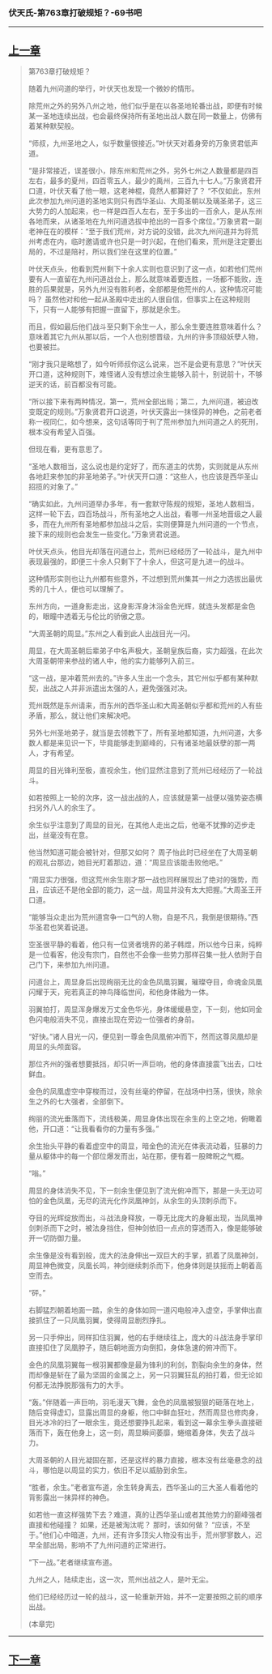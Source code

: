 ### 伏天氏-第763章打破规矩？-69书吧

--------
[上一章](./af8d423efb1c376c82e094ec02d3caa5.md)
--------


>
>
>
>第763章打破规矩？
>
>随着九州问道的举行，叶伏天也发现一个微妙的情形。
>
>除荒州之外的另外八州之地，他们似乎是在以各圣地轮番出战，即便有时候某一圣地连续出战，也会最终保持所有圣地出战人数在同一数量上，仿佛有着某种默契般。
>
>“师叔，九州圣地之人，似乎数量很接近。”叶伏天对着身旁的万象贤君低声道。
>
>“是非常接近，误差很小，除东州和荒州之外，另外七州之人数量都是四百左右，最多的夏州，四百零五人，最少的禹州，三百九十七人。”万象贤君开口道，叶伏天看了他一眼，这老神棍，竟然人都算好了？
>“不仅如此，东州此次参加九州问道的圣地实则只有西华圣山、大周圣朝以及璃圣弟子，这三大势力的人加起来，也一样是四百人左右，至于多出的一百余人，是从东州各地而来，从诸圣地在九州问道选拔中抢出的一百多个席位。”万象贤君一副老神在在的模样：“至于我们荒州，对方说的没错，此次九州问道并为将荒州考虑在内，临时邀请或许也只是一时兴起，在他们看来，荒州是注定要出局的，不过是陪衬，所以我们坐在这里的位置。”
>
>叶伏天点头，他看到荒州剩下十余人实则也意识到了这一点，如若他们荒州要有人一直留在九州问道战台上，那么就意味着要连胜，一场都不能败，连胜的后果就是，另外九州没有胜利者，全部都是他荒州的人，这种情况可能吗？
>虽然他对和他一起从圣殿中走出的人很自信，但事实上在这种规则下，只有一人能够有把握一直留下，那就是余生。
>
>而且，假如最后他们战斗至只剩下余生一人，那么余生要连胜意味着什么？意味着其它九州从那以后，一个人也别想晋级，九州的许多顶级妖孽人物，也要被拦。
>
>“刚才我只是略想了，如今听师叔你这么说来，岂不是会更有意思？”叶伏天开口道，这种规则下，难怪诸人没有想过余生能够入前十，别说前十，不够逆天的话，前百都没有可能。
>
>“所以接下来有两种情况，第一，荒州全部出局；第二，九州问道，被迫改变既定的规则。”万象贤君开口说道，叶伏天露出一抹怪异的神色，之前老者称一视同仁，如今想来，这句话等同于判了荒州参加九州问道之人的死刑，根本没有希望入百强。
>
>但现在看，更有意思了。
>
>“圣地人数相当，这么说也是约定好了，而东道主的优势，实则就是从东州各地赶来参加的非圣地弟子。”叶伏天开口道：“这些人，也应该是西华圣山招揽的对象了。”
>
>“确实如此，九州问道举办多年，有一套默守陈规的规矩，圣地人数相当，这样一轮下去，四百场战斗，所有圣地之人出战，看哪一州圣地晋级之人最多，而在九州所有圣地都参加战斗之后，实则便算是九州问道的一个节点，接下来的规则也会发生一些变化。”万象贤君说道。
>
>叶伏天点头，他目光却落在问道台上，荒州已经经历了一轮战斗，是九州中表现最强的，即便三十余人只剩下了十余人，但这可是九进一的战斗。
>
>这种情形实则也让九州都有些意外，不过想到荒州集其一州之力选拔出最优秀的几十人，便也可以理解了。
>
>东州方向，一道身影走出，这身影浑身沐浴金色光辉，就连头发都是金色的，眼瞳中透着无与伦比的骄傲之意。
>
>“大周圣朝的周显。”东州之人看到此人出战目光一闪。
>
>周显，在大周圣朝后辈弟子中名声极大，圣朝皇族后裔，实力超强，在此次大周圣朝带来参战的诸人中，他的实力能够列入前三。
>
>“这一战，是冲着荒州去的。”许多人生出一个念头，其它州似乎都有某种默契，出战之人并非派遣出太强的人，避免强强对决。
>
>荒州既然是东州请来，而东州的西华圣山和大周圣朝似乎都和荒州的人有些矛盾，那么，就让他们来解决吧。
>
>另外七州圣地弟子，就当是去领教下了，所有圣地都知道，九州问道，大多数人都是来见识一下，毕竟能够走到巅峰的，只有诸圣地最妖孽的那一两人，才有希望。
>
>周显的目光锋利至极，直视余生，他们显然注意到了荒州已经经历了一轮战斗。
>
>如若按照上一轮的次序，这一战出战的人，应该就是第一战便以强势姿态横扫另外八人的余生了。
>
>余生似乎注意到了周显的目光，在其他人走出之后，他毫不犹豫的迈步走出，丝毫没有在意。
>
>他当然知道可能会被针对，但那又如何？
>周子怡此时已经坐在了大周圣朝的观礼台那边，她目光盯着那边，道：“周显应该能击败他吧。”
>
>“周显实力很强，但这荒州余生刚才那一战也同样展现出了绝对的强势，而且，应该还不是他全部的能力，这一战，周显并没有太大把握。”大周圣王开口道。
>
>“能够当众走出为荒州道宫争一口气的人物，自是不凡，我倒是很期待。”西华圣君也笑着说道。
>
>空圣很平静的看着，他只有一位贤者境界的弟子韩煜，所以他今日来，纯粹是一位看客，他没有宗门，自然也不会像一些势力那样召集一批人依附于自己门下，来参加九州问道。
>
>问道台上，周显身后出现绚丽无比的金色凤凰羽翼，璀璨夺目，命魂金凤凰闪耀于天，宛若真正的神鸟降临世间，和他身体融为一体。
>
>羽翼拍打，周显浑身爆发万丈金色华光，身体缓缓悬空，下一刻，他如同金色闪电般消失不见，直接出现在旁边一位强者的身前。
>
>“好快。”诸人目光一闪，便见到一尊金色凤凰俯冲而下，然而这尊凤凰却是周显的头颅面容。
>
>那位齐州的强者想要抵挡，却只听一声巨响，他的身体直接震飞出去，口吐鲜血。
>
>金色的凤凰虚空中穿梭而过，没有丝毫的停留，在战场中扫荡，很快，除余生之外的七大强者，全部倒下。
>
>绚丽的流光垂落而下，流线极美，周显身体出现在余生的上空之地，俯瞰着他，开口道：“让我看看你的力量有多强。”
>
>余生抬头平静的看着虚空中的周显，暗金色的流光在体表流动着，狂暴的力量从躯体中的每一个部位爆发而出，站在那，便有着一股睥睨之气概。
>
>“嗡。”
>
>周显的身体消失不见，下一刻余生便见到了流光俯冲而下，那是一头无边可怕的金色凤凰，无尽的流光化作凤凰神剑，从余生的头顶刺杀而下。
>
>夺目的光辉绽放而出，斗战法身释放，一尊无比庞大的身躯出现，当凤凰神剑刺杀而下之时，被法身挡住，但神剑依旧一点点的穿透而入，像是能够破开一切防御力量。
>
>余生像是没有看到般，庞大的法身伸出一双巨大的手掌，抓着了凤凰神剑，周显神色微变，凤凰长鸣，神剑继续刺杀而下，他身体则是扶摇而上朝着高空而去。
>
>“砰。”
>
>右脚猛烈朝着地面一踏，余生的身体如同一道闪电般冲入虚空，手掌伸出直接抓住了一只凤凰羽翼，使得周显剧烈挣扎。
>
>另一只手伸出，同样扣住羽翼，他的右手继续往上，庞大的斗战法身手掌印直接扣住了凤凰脖子，随后朝地面方向倒扣，身体急速的俯冲而下。
>
>金色的凤凰羽翼每一根羽翼都像是最为锋利的利剑，割裂向余生的身体，然而却像是斩在了最为坚固的金属之上，另一只羽翼狂乱的拍打着，但无论如何都无法挣脱那强有力的大手。
>
>“轰。”伴随着一声巨响，羽毛漫天飞舞，金色的凤凰被狠狠的砸落在地上，随后变得虚幻，显露出周显的身躯，他口中鲜血狂吐，然而周显也修肉身，目光冰冷的扫了一眼余生，竟还想要挣扎起来，看到这一幕余生拳头直接砸落而下，轰在他身上，这一刻，周显瞬间萎靡，蜷缩着身体，失去了战斗力。
>
>大周圣朝的人目光凝固在那，还是这样的暴力直接，根本没有丝毫悬念的战斗，哪怕是以周显的实力，依旧不足以威胁到余生。
>
>“胜者，余生。”老者宣布道，余生转身离去，西华圣山的三大圣人看着他的背影露出一抹异样的神色。
>
>如若他一直这样强势下去？难道，真的让西华圣山或者其他势力的巅峰强者直接和他碰撞？
>如果，还是被淘汰呢？
>那时，该如何做？
>“应该，不至于。”他们心中暗道，九州，还有许多顶尖人物没有出手，荒州寥寥数人，迟早全部出局，影响不了九州问道的正常进行。
>
>“下一战。”老者继续宣布道。
>
>九州之人，陆续走出，这一次，荒州出战之人，是叶无尘。
>
>他们已经经历过一轮的战斗，这一轮重新开始，并不一定要按照之前的顺序出战。
>
>(本章完)
>
>

--------
[下一章](./83b8cdbf8c5960d5c8f268058f53012c.md)
--------
